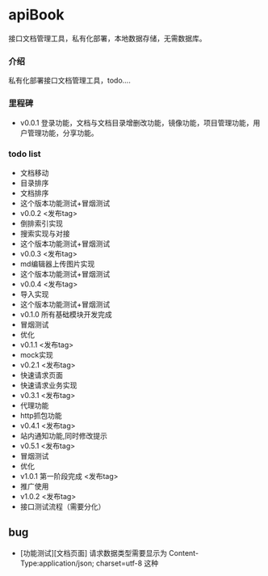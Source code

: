 # apiBook
接口文档管理工具，私有化部署，本地数据存储，无需数据库。

### 介绍
私有化部署接口文档管理工具，todo....

### 里程碑
- v0.0.1 登录功能，文档与文档目录增删改功能，镜像功能，项目管理功能，用户管理功能，分享功能。

### todo list
- 文档移动
- 目录排序
- 文档排序
- 这个版本功能测试+冒烟测试
- v0.0.2 <发布tag>
- 倒排索引实现
- 搜索实现与对接
- 这个版本功能测试+冒烟测试
- v0.0.3 <发布tag>
- md编辑器上传图片实现
- 这个版本功能测试+冒烟测试
- v0.0.4 <发布tag>
- 导入实现
- 这个版本功能测试+冒烟测试
- v0.1.0 所有基础模块开发完成
- 冒烟测试
- 优化
- v0.1.1 <发布tag>
- mock实现
- v0.2.1 <发布tag>
- 快速请求页面
- 快速请求业务实现
- v0.3.1 <发布tag>
- 代理功能
- http抓包功能
- v0.4.1 <发布tag>
- 站内通知功能,同时修改提示
- v0.5.1 <发布tag>
- 冒烟测试
- 优化
- v1.0.1 第一阶段完成 <发布tag>
- 推广使用
- v1.0.2 <发布tag>
- 接口测试流程（需要分化）


## bug
- [功能测试][文档页面] 请求数据类型需要显示为 Content-Type:application/json; charset=utf-8 这种

